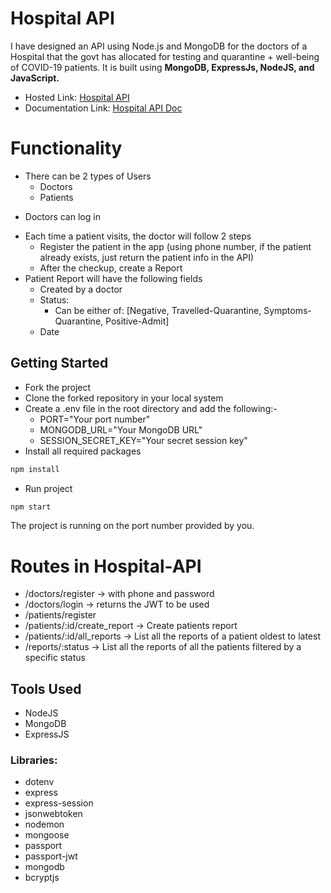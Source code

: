 # Hospital API

I have designed an API using Node.js and MongoDB for the doctors of a Hospital that the govt has allocated for testing and quarantine + well-being of COVID-19 patients.
It is built using **MongoDB, ExpressJs, NodeJS, and JavaScript.**

-   Hosted Link: [Hospital API](https://hospital-api-saransh.onrender.com)
-   Documentation Link: [Hospital API Doc](https://documenter.getpostman.com/view/28801098/2s9XxySE1V)

# Functionality

-   There can be 2 types of Users
    -   Doctors
    -   Patients

*   Doctors can log in

-   Each time a patient visits, the doctor will follow 2 steps
    -   Register the patient in the app (using phone number, if the patient already exists, just
        return the patient info in the API)
    -   After the checkup, create a Report
-   Patient Report will have the following fields
    -   Created by a doctor
    -   Status:
        -   Can be either of: [Negative, Travelled-Quarantine, Symptoms-Quarantine,
            Positive-Admit]
    -   Date

## Getting Started

-   Fork the project
-   Clone the forked repository in your local system
-   Create a .env file in the root directory and add the following:-
    -   PORT="Your port number"
    -   MONGODB_URL="Your MongoDB URL"
    -   SESSION_SECRET_KEY="Your secret session key"
-   Install all required packages

```bash
npm install
```

-   Run project

```bash
npm start
```

The project is running on the port number provided by you.

# Routes in Hospital-API

-   /doctors/register → with phone and password
-   /doctors/login → returns the JWT to be used
-   /patients/register
-   /patients/:id/create_report → Create patients report
-   /patients/:id/all_reports → List all the reports of a patient oldest to latest
-   /reports/:status → List all the reports of all the patients filtered by a specific status

## Tools Used

-   NodeJS
-   MongoDB
-   ExpressJS

### Libraries:

-   dotenv
-   express
-   express-session
-   jsonwebtoken
-   nodemon
-   mongoose
-   passport
-   passport-jwt
-   mongodb
-   bcryptjs
